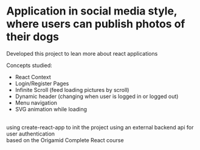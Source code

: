 # Application in social media style, where users can publish photos of their dogs
Developed this project to lean more about react applications

Concepts studied:
- React Context
- Login/Register Pages
- Infinite Scroll (feed loading pictures by scroll)
- Dynamic header (changing when user is logged in or logged out)
- Menu navigation
- SVG animation while loading 
 
<br>
using create-react-app to init the project
using an external backend api for user authentication
<br>
based on the Origamid Complete React course 
